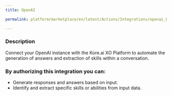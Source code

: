 ```yaml
---
title: OpenAI

permalink: platform/marketplace/en/latest/Actions/Integrations/openai_DESC

---
```


### Description

Connect your OpenAI instance with the Kore.ai XO Platform to automate the generation of answers and extraction of skills within a conversation. 


### By authorizing this integration you can:
- Generate responses and answers based on input.
- Identify and extract specific skills or abilities from input data.

